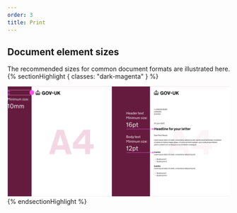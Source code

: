 ```yaml
---
order: 3
title: Print
---
```


## Document element sizes

The recommended sizes for common document formats are illustrated here.
{% sectionHighlight { classes: "dark-magenta" } %}

![TODO](./print-guides.svg)
{% endsectionHighlight %}
